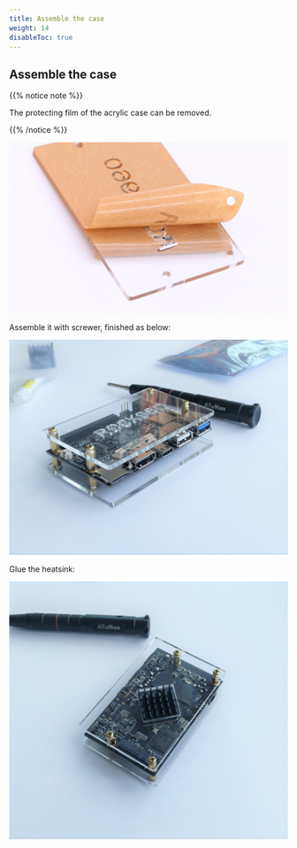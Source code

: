 ```yaml
---
title: Assemble the case
weight: 14
disableToc: true
---
```


## Assemble the case

{{% notice note %}}

The protecting film of the acrylic case can be removed.

{{% /notice %}}

![Remvoe film](/Start/openthebox/images/remove_film.jpg)

Assemble it with screwer, finished as below:

![assemble finished](/Start/assemblecase/images/assemble_finished_front.jpg)

Glue the heatsink:

![assemble finished](/Start/assemblecase/images/assemble_finished_back.jpg)
